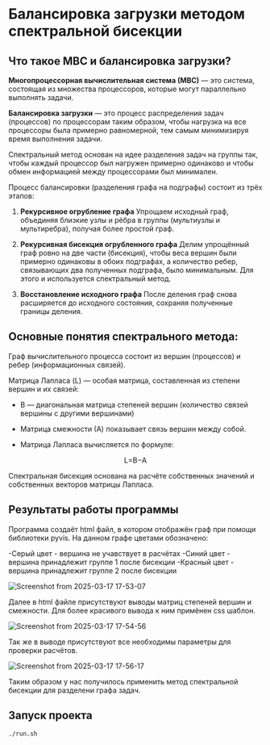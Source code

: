 # Балансировка загрузки методом спектральной бисекции

## Что такое МВС и балансировка загрузки?

  **Многопроцессорная вычислительная система (МВС)** — это система, состоящая из множества процессоров, которые могут параллельно выполнять задачи.
  
  **Балансировка загрузки** — это процесс распределения задач (процессов) по процессорам таким образом, чтобы нагрузка на все процессоры была примерно равномерной, тем самым минимизируя время выполнения задачи.


  Спектральный метод основан на идее разделения задач на группы так, чтобы каждый процессор был нагружен примерно одинаково и чтобы обмен информацией между процессорами был минимален.

Процесс балансировки (разделения графа на подграфы) состоит из трёх этапов:

  1. **Рекурсивное огрубление графа**
  Упрощаем исходный граф, объединяя близкие узлы и рёбра в группы (мультиузлы и мультиребра), получая более простой граф.

  2. **Рекурсивная бисекция огрубленного графа**
  Делим упрощённый граф ровно на две части (бисекция), чтобы веса вершин были примерно одинаковы в обоих подграфах, а количество ребер, связывающих два полученных подграфа, было минимальным. Для этого и используется спектральный метод.

  3. **Восстановление исходного графа**
  После деления граф снова расширяется до исходного состояния, сохраняя полученные границы деления.

 ## Основные понятия спектрального метода:

  Граф вычислительного процесса состоит из вершин (процессов) и ребер (информационных связей).

  Матрица Лапласа (L) — особая матрица, составленная из степени вершин и их связей:
  
  - B — диагональная матрица степеней вершин (количество связей вершины с другими вершинами)
      
  - Матрица смежности (А) показывает связь вершин между собой.
      
  - Матрица Лапласа вычисляется по формуле:
  <div align="center"> L=B−A </div>
  
  Спектральная бисекция основана на расчёте собственных значений и собственных векторов матрицы Лапласа.

  ## Результаты работы программы

Программа создаёт html файл, в котором отображён граф при помощи библиотеки pyvis. На данном графе цветами обозначено: 

-Серый цвет - вершина не учавствует в расчётах 
-Синий цвет - вершина принадлежит группе 1 после бисекции
-Красный цвет - вершина принадлежит группе 2 после бисекции

![Screenshot from 2025-03-17 17-53-07](https://github.com/user-attachments/assets/6b015a1b-9268-4829-a609-0a457dd90f32)

Далее в html файле присутствуют выводы матриц степеней вершин и смежности. Для более красивого вывода к ним примёнен css шаблон. 

![Screenshot from 2025-03-17 17-54-56](https://github.com/user-attachments/assets/bf79b6e6-e7cf-421e-ae1a-e069b81f7b27)

Так же в выводе присутствуют все необходимы параметры для проверки расчётов. 

![Screenshot from 2025-03-17 17-56-17](https://github.com/user-attachments/assets/f4832bf2-e0ad-4a71-a9e9-85a24e16d266)

Таким образом у нас получилось применить метод спектральной бисекции для разделени графа задач. 

## Запуск проекта
 `./run.sh`


